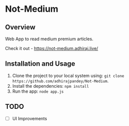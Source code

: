 # Not-Medium

## Overview

Web App to read medium premium articles.

Check it out - https://not-medium.adhiraj.live/


## Installation and Usage

1. Clone the project to your local system using: `git clone https://github.com/adhirajpandey/Not-Medium`.
2. Install the dependencies: `npm install`
3. Run the app: `node app.js`


## TODO

- [ ] UI Improvements